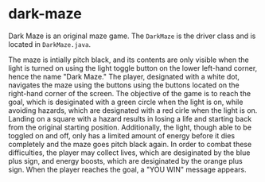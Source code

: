 # dark-maze
Dark Maze is an original maze game. The `DarkMaze` is the driver class and is located in `DarkMaze.java`.

The maze is intially pitch black, and its contents are only visible when the light is turned on using the light toggle button on the lower left-hand corner, hence the name "Dark Maze." The player, designated with a white dot, navigates the maze using the buttons using the buttons located on the right-hand corner of the screen. The objective of the game is to reach the goal, which is desiginated with a green circle when the light is on, while avoiding hazards, which are designated with a red cirle when the light is on. Landing on a square with a hazard results in losing a life and starting back from the original starting position. Additionally, the light, though able to be toggled on and off, only has a limited amount of energy before it dies completely and the maze goes pitch black again. In order to combat these difficulties, the player may collect lives, which are desiginated by the blue plus sign, and energy boosts, which are desiginated by the orange plus sign. When the player reaches the goal, a "YOU WIN" message appears.
